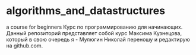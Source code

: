 # algorithms_and_datastructures
a course for beginners
Курс по программированию для начинающих. Данный репозиторий представляет собой курс Максима Кузнецова, который в свою очередь я - Мулюгин Николай переношу и редактирую на github.com.
